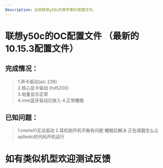 ```yaml
---
Description: 这是联想y50c的黑苹果OC配置文件。
---
```

# 联想y50c的OC配置文件 （最新的10.15.3配置文件）

## 完成情况：
> 1.声卡驱动(alc 236)<br>
> 2.核心显卡驱动 (hd5200)<br>
> 3.电量显示正常<br>4.intel蓝牙驱动已放入
>4.正常睡眠

## 已知问题：

> 1.intelwifi无法驱动
>2.耳机刚开机平衡有问题 睡眠后解决 正在琢磨怎么让apllealc的代码开机运行

# 如有类似机型欢迎测试反馈
